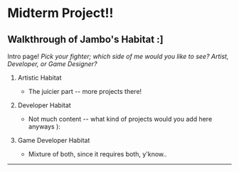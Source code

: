 # Midterm Project!!

Walkthrough of Jambo's Habitat :]
---
Intro page!
*Pick your fighter; which side of me would you like to see? Artist, Developer, or Game Designer?*

1. Artistic Habitat
    * The juicier part -- more projects there! 


2. Developer Habitat
    * Not much content -- what kind of projects would you add here anyways ):


3. Game Developer Habitat
    * Mixture of both, since it requires both, y'know..


---

